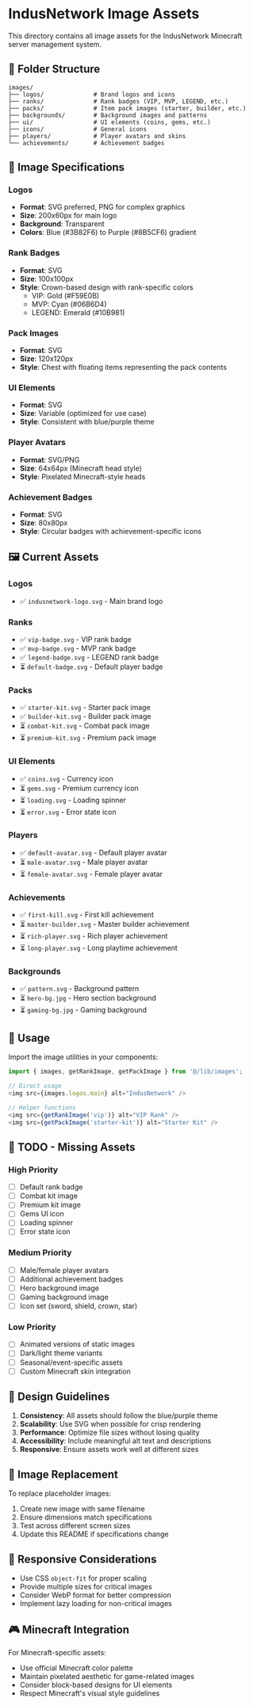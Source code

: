 # IndusNetwork Image Assets

This directory contains all image assets for the IndusNetwork Minecraft server management system.

## 📁 Folder Structure

```
images/
├── logos/              # Brand logos and icons
├── ranks/              # Rank badges (VIP, MVP, LEGEND, etc.)
├── packs/              # Item pack images (starter, builder, etc.)
├── backgrounds/        # Background images and patterns
├── ui/                 # UI elements (coins, gems, etc.)
├── icons/              # General icons
├── players/            # Player avatars and skins
└── achievements/       # Achievement badges
```

## 🎨 Image Specifications

### Logos
- **Format**: SVG preferred, PNG for complex graphics
- **Size**: 200x60px for main logo
- **Background**: Transparent
- **Colors**: Blue (#3B82F6) to Purple (#8B5CF6) gradient

### Rank Badges
- **Format**: SVG
- **Size**: 100x100px
- **Style**: Crown-based design with rank-specific colors
  - VIP: Gold (#F59E0B)
  - MVP: Cyan (#06B6D4)
  - LEGEND: Emerald (#10B981)

### Pack Images
- **Format**: SVG
- **Size**: 120x120px
- **Style**: Chest with floating items representing the pack contents

### UI Elements
- **Format**: SVG
- **Size**: Variable (optimized for use case)
- **Style**: Consistent with blue/purple theme

### Player Avatars
- **Format**: SVG/PNG
- **Size**: 64x64px (Minecraft head style)
- **Style**: Pixelated Minecraft-style heads

### Achievement Badges
- **Format**: SVG
- **Size**: 80x80px
- **Style**: Circular badges with achievement-specific icons

## 🖼️ Current Assets

### Logos
- ✅ `indusnetwork-logo.svg` - Main brand logo

### Ranks
- ✅ `vip-badge.svg` - VIP rank badge
- ✅ `mvp-badge.svg` - MVP rank badge  
- ✅ `legend-badge.svg` - LEGEND rank badge
- ⏳ `default-badge.svg` - Default player badge

### Packs
- ✅ `starter-kit.svg` - Starter pack image
- ✅ `builder-kit.svg` - Builder pack image
- ⏳ `combat-kit.svg` - Combat pack image
- ⏳ `premium-kit.svg` - Premium pack image

### UI Elements
- ✅ `coins.svg` - Currency icon
- ⏳ `gems.svg` - Premium currency icon
- ⏳ `loading.svg` - Loading spinner
- ⏳ `error.svg` - Error state icon

### Players
- ✅ `default-avatar.svg` - Default player avatar
- ⏳ `male-avatar.svg` - Male player avatar
- ⏳ `female-avatar.svg` - Female player avatar

### Achievements  
- ✅ `first-kill.svg` - First kill achievement
- ⏳ `master-builder.svg` - Master builder achievement
- ⏳ `rich-player.svg` - Rich player achievement
- ⏳ `long-player.svg` - Long playtime achievement

### Backgrounds
- ✅ `pattern.svg` - Background pattern
- ⏳ `hero-bg.jpg` - Hero section background
- ⏳ `gaming-bg.jpg` - Gaming background

## 🔧 Usage

Import the image utilities in your components:

```typescript
import { images, getRankImage, getPackImage } from '@/lib/images';

// Direct usage
<img src={images.logos.main} alt="IndusNetwork" />

// Helper functions
<img src={getRankImage('vip')} alt="VIP Rank" />
<img src={getPackImage('starter-kit')} alt="Starter Kit" />
```

## 📝 TODO - Missing Assets

### High Priority
- [ ] Default rank badge
- [ ] Combat kit image  
- [ ] Premium kit image
- [ ] Gems UI icon
- [ ] Loading spinner
- [ ] Error state icon

### Medium Priority
- [ ] Male/female player avatars
- [ ] Additional achievement badges
- [ ] Hero background image
- [ ] Gaming background image
- [ ] Icon set (sword, shield, crown, star)

### Low Priority
- [ ] Animated versions of static images
- [ ] Dark/light theme variants
- [ ] Seasonal/event-specific assets
- [ ] Custom Minecraft skin integration

## 🎯 Design Guidelines

1. **Consistency**: All assets should follow the blue/purple theme
2. **Scalability**: Use SVG when possible for crisp rendering
3. **Performance**: Optimize file sizes without losing quality
4. **Accessibility**: Include meaningful alt text and descriptions
5. **Responsive**: Ensure assets work well at different sizes

## 🔄 Image Replacement

To replace placeholder images:

1. Create new image with same filename
2. Ensure dimensions match specifications
3. Test across different screen sizes
4. Update this README if specifications change

## 📱 Responsive Considerations

- Use CSS `object-fit` for proper scaling
- Provide multiple sizes for critical images
- Consider WebP format for better compression
- Implement lazy loading for non-critical images

## 🎮 Minecraft Integration

For Minecraft-specific assets:
- Use official Minecraft color palette
- Maintain pixelated aesthetic for game-related images
- Consider block-based designs for UI elements
- Respect Minecraft's visual style guidelines
